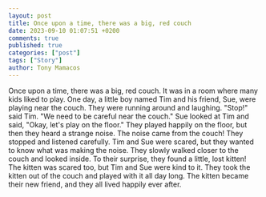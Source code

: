 ```yaml
---
layout: post
title: Once upon a time, there was a big, red couch
date: 2023-09-10 01:07:51 +0200
comments: true
published: true
categories: ["post"]
tags: ["Story"]
author: Tony Mamacos
---
```

Once upon a time, there was a big, red couch. It was in a room where many kids liked to play. One day, a little boy named Tim and his friend, Sue, were playing near the couch. They were running around and laughing.
"Stop!" said Tim. "We need to be careful near the couch." Sue looked at Tim and said, "Okay, let's play on the floor." They played happily on the floor, but then they heard a strange noise.
The noise came from the couch! They stopped and listened carefully. Tim and Sue were scared, but they wanted to know what was making the noise. They slowly walked closer to the couch and looked inside. To their surprise, they found a little, lost kitten! The kitten was scared too, but Tim and Sue were kind to it. They took the kitten out of the couch and played with it all day long. The kitten became their new friend, and they all lived happily ever after.
